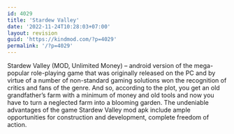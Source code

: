 ```yaml
---
id: 4029
title: 'Stardew Valley'
date: '2022-11-24T10:28:03+07:00'
layout: revision
guid: 'https://kindmod.com/?p=4029'
permalink: '/?p=4029'
---
```


Stardew Valley (MOD, Unlimited Money) – android version of the mega-popular role-playing game that was originally released on the PC and by virtue of a number of non-standard gaming solutions won the recognition of critics and fans of the genre. And so, according to the plot, you get an old grandfather’s farm with a minimum of money and old tools and now you have to turn a neglected farm into a blooming garden. The undeniable advantages of the game Stardew Valley mod apk include ample opportunities for construction and development, complete freedom of action.